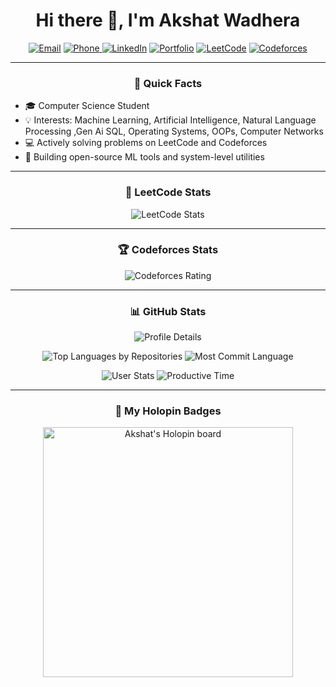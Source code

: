 <h1 align="center">Hi there 👋, I'm Akshat Wadhera</h1>

<p align="center">
  <a href="mailto:akshatwadhera03@email.com"><img alt="Email" src="https://img.shields.io/badge/Gmail-akshatwadhera03@email.com-red?logo=gmail&style=flat-square" /></a>
  <a href="tel:+919871600656">
  <img alt="Phone" src="https://img.shields.io/badge/Phone-%2B91%209871600656-green?logo=googlevoice&style=flat-square" />
</a>
  <a href="https://www.linkedin.com/in/akshat-wadhera-84942a23b/" target="_blank"><img alt="LinkedIn" src="https://img.shields.io/badge/LinkedIn-akshatwadhera-blue?logo=linkedin&style=flat-square" /></a>
  <a href="https://akshatwadhera.github.io" target="_blank"><img alt="Portfolio" src="https://img.shields.io/badge/Portfolio-Visit-orange?style=flat-square&logo=githubpages" /></a>
  <a href="https://leetcode.com/u/Akshat_W/" target="_blank"><img alt="LeetCode" src="https://img.shields.io/badge/LeetCode-Profile-orange?logo=leetcode&style=flat-square" /></a>
  <a href="https://codeforces.com/profile/akshatwadhera" target="_blank"><img alt="Codeforces" src="https://img.shields.io/badge/Codeforces-Handle-blue?logo=codeforces&style=flat-square" /></a>
</p>

---

<h3 align="center">🚀 Quick Facts</h3>

<ul>
  <li>🎓 Computer Science Student</li>
  <li>💡 Interests: Machine Learning, Artificial Intelligence, Natural Language Processing ,Gen Ai SQL, Operating Systems, OOPs, Computer Networks</li>
  <li>💻 Actively solving problems on LeetCode and Codeforces</li>
  <li>📂 Building open-source ML tools and system-level utilities</li>
</ul>

---

<h3 align="center">🧮 LeetCode Stats</h3>

<p align="center">
  <img src="https://leetcard.jacoblin.cool/Akshat_W?ext=contest&theme=dark" alt="LeetCode Stats" />
</p>

---
<h3 align="center">🏆 Codeforces Stats</h3>

<p align="center">
  <img src="https://cf.leed.at?id=akshatwadhera" alt="Codeforces Rating" />
</p>

---
<h3 align="center">📊 GitHub Stats</h3>

<p align="center">
  <img alt="Profile Details" src="https://github-profile-summary-cards.vercel.app/api/cards/profile-details?username=Akshat-wa&theme=dracula" />
</p>
<p align="center">
  <img alt="Top Languages by Repositories" src="https://github-profile-summary-cards.vercel.app/api/cards/repos-per-language?username=Akshat-wa&theme=dracula" />
  <img alt="Most Commit Language" src="https://github-profile-summary-cards.vercel.app/api/cards/most-commit-language?username=Akshat-wa&theme=dracula" />
</p>
<p align="center">
  <img alt="User Stats" src="https://github-profile-summary-cards.vercel.app/api/cards/stats?username=Akshat-wa&theme=dracula" />
  <img alt="Productive Time" src="https://github-profile-summary-cards.vercel.app/api/cards/productive-time?username=Akshat-wa&theme=dracula" />
</p>

---

<h3 align="center">🏅 My Holopin Badges</h3>
<p align="center">
  <a href="https://holopin.io/@akshatwadhera">
    <img src="https://holopin.me/akshatwadhera" alt="Akshat's Holopin board" width="400"/>
  </a>
</p>
